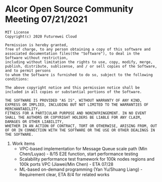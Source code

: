 # Alcor Open Source Community Meeting 07/21/2021

    MIT License
    Copyright(c) 2020 Futurewei Cloud

    Permission is hereby granted,
    free of charge, to any person obtaining a copy of this software and associated documentation files(the "Software"), to deal in the Software without restriction,
    including without limitation the rights to use, copy, modify, merge, publish, distribute, sublicense, and / or sell copies of the Software, and to permit persons
    to whom the Software is furnished to do so, subject to the following conditions:

    The above copyright notice and this permission notice shall be included in all copies or substantial portions of the Software.

    THE SOFTWARE IS PROVIDED "AS IS", WITHOUT WARRANTY OF ANY KIND, EXPRESS OR IMPLIED, INCLUDING BUT NOT LIMITED TO THE WARRANTIES OF MERCHANTABILITY,
    FITNESS FOR A PARTICULAR PURPOSE AND NONINFRINGEMENT. IN NO EVENT SHALL THE AUTHORS OR COPYRIGHT HOLDERS BE LIABLE FOR ANY CLAIM, DAMAGES OR OTHER LIABILITY,
    WHETHER IN AN ACTION OF CONTRACT, TORT OR OTHERWISE, ARISING FROM, OUT OF OR IN CONNECTION WITH THE SOFTWARE OR THE USE OR OTHER DEALINGS IN THE SOFTWARE.

1. Work items 
    * VPC-based implementation for Message Queue scale path (Min Chen/Luyao) - 8/15 E2E function, start performance testing 
    * Scalability performance test framework for 100k nodes regions and 100k ports VPC (Jiawei/Min Chen) - ETA 07/28
    * ML-based on-demand programming (Yan Yu/Shuang Liang) -Requirement clear, ETA 8/4 for related works 
